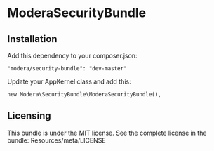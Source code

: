 # ModeraSecurityBundle

## Installation

Add this dependency to your composer.json:

    "modera/security-bundle": "dev-master"

Update your AppKernel class and add this:

    new Modera\SecurityBundle\ModeraSecurityBundle(),

## Licensing

This bundle is under the MIT license. See the complete license in the bundle:
Resources/meta/LICENSE